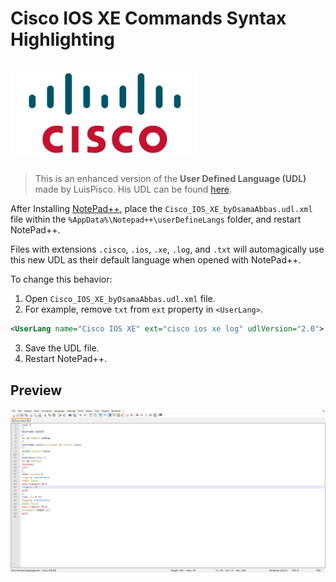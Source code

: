 # Cisco IOS XE Commands Syntax Highlighting

<br />

<img src="cisco-logo.png" alt="Cisco Logo" title="Cisco" width="300" style="display: block;"/>

<br />

> This is an enhanced version of the **User Defined Language (UDL)** made by LuisPisco. His UDL can be found [here](https://github.com/notepad-plus-plus/userDefinedLanguages/blob/master/UDLs/Cisco_IOS_byLuisPisco.xml).

After Installing [NotePad++](https://notepad-plus-plus.org/downloads/), place the `Cisco_IOS_XE_byOsamaAbbas.udl.xml` file within the `%AppData%\Notepad++\userDefineLangs` folder, and restart NotePad++.

Files with extensions `.cisco`, `.ios`, `.xe`, `.log`, and `.txt` will automagically use this new UDL as their default language when opened with NotePad++.

To change this behavior:
1. Open `Cisco_IOS_XE_byOsamaAbbas.udl.xml` file. 
2. For example, remove `txt` from `ext` property in `<UserLang>`.
```xml
<UserLang name="Cisco IOS XE" ext="cisco ios xe log" udlVersion="2.0">
``` 
3. Save the UDL file. 
4. Restart NotePad++.

## Preview

![Preview](preview.jpg)